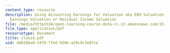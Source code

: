 ```yaml
---
content_type: resource
description: Using Accounting Earnings for Valuation aka EBO Valuation or Abnormal
  Earnings Valuation or Residual Income Valuation
file: /media/https%3A/open-learning-course-data-rc.s3.amazonaws.com/15-535-business-analysis-using-financial-statements-spring-2003/dd6266a824767fed938ea29c9c3e07ce_class4.pdf
file_type: application/pdf
resourcetype: Document
title: class4.pdf
uid: dd6266a8-2476-7fed-938e-a29c9c3e07ce
---
```

